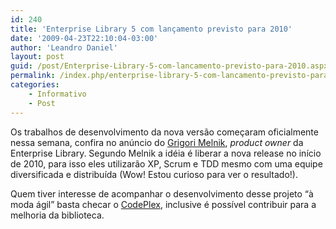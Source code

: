 ```yaml
---
id: 240
title: 'Enterprise Library 5 com lançamento previsto para 2010'
date: '2009-04-23T22:10:04-03:00'
author: 'Leandro Daniel'
layout: post
guid: /post/Enterprise-Library-5-com-lancamento-previsto-para-2010.aspx
permalink: /index.php/enterprise-library-5-com-lancamento-previsto-para-2010/
categories:
    - Informativo
    - Post
---
```


Os trabalhos de desenvolvimento da nova versão começaram oficialmente nessa semana, confira no anúncio do [Grigori Melnik](http://blogs.msdn.com/agile/archive/2009/04/20/enterprise-library-5-0-and-we-re-off), *product owner* da Enterprise Library. Segundo Melnik a idéia é liberar a nova release no início de 2010, para isso eles utilizarão XP, Scrum e TDD mesmo com uma equipe diversificada e distribuída (Wow! Estou curioso para ver o resultado!).

Quem tiver interesse de acompanhar o desenvolvimento desse projeto “à moda ágil” basta checar o [CodePlex](http://www.codeplex.com/entlib), inclusive é possível contribuir para a melhoria da biblioteca.